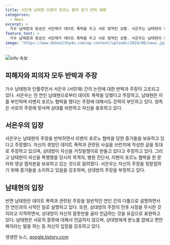```yaml
---
title: 서민재 남태현 리벤지 포르노 협박 증거 반박 해명
categories:
  - News
excerpt: >
  가수 남태현과 방송인 서민재가 데이트 폭력을 두고 서로 맞먹인 상황. 서은우는 남태현이 리벤지 포르노 협박 및 폭행했다는 증거를 갖고 있다고 주장하며, 남태현은 이를 부인하고 상대방의 행위를 비판했다. 서은우는 남태현과의 마약 투약 사실을 폭로하며 법정으로 넘어간 바 있으며, 법원은 둘에게 유예 및 보호관찰 등의 처분을 내렸다. 관련된 논란은 여전하나, 두 인물 간의 갈등은 계속되고 있다.
feature_text: >
  가수 남태현과 방송인 서민재가 데이트 폭력을 두고 서로 맞먹인 상황. 서은우는 남태현이 리벤지 포르노 협박 및 폭행했다는 증거를 갖고 있다고 주장하며, 남태현은 이를 부인하고 상대방의 행위를 비판했다. 서은우는 남태현과의 마약 투약 사실을 폭로하며 법정으로 넘어간 바 있으며, 법원은 둘에게 유예 및 보호관찰 등의 처분을 내렸다. 관련된 논란은 여전하나, 두 인물 간의 갈등은 계속되고 있다.
image: 'https://www.behealthy4u.com/wp-content/uploads/2024/06/news.jpg'
---
```


<p><img src="https://www.behealthy4u.com/wp-content/uploads/2024/06/news.jpg" alt="info 속보" /></p>

<h2 data-ke-size="size26">피해자와 피의자 모두 반박과 주장</h2>

<p data-ke-size="size16">가수 남태현과 인플루언서 서은우 (서민재) 간의 논란에 대한 반박과 주장이 고조되고 있다. 서은우는 전 연인 남태현으로부터 데이트 폭력을 당했다고 주장하고, 남태현은 이를 부인하며 리벤지 포르노 협박을 했다는 주장에 대해서도 강력히 부인하고 있다. 양측은 서로의 주장에 맞서며 상대를 비판하고 자신을 옹호하고 있다.</p>

<h2 data-ke-size="size26">서은우의 입장</h2>

<p data-ke-size="size16">서은우는 남태현의 주장을 반박하면서 리벤지 포르노 협박을 당한 증거들을 보유하고 있다고 주장했다. 자신이 겪었던 데이트 폭력과 관련된 사실을 브런치에 작성한 글을 토대로 주장하고 있으며, 상대방이 자신을 거짓말쟁이로 만들고 있다고 주장하고 있다. 그리고 남태현이 자신을 폭행했을 당시의 목격자, 병원 진단서, 리벤지 포르노 협박을 한 문자와 영상 캡처본을 보유하고 있는 것으로 알려졌다. 서은우는 자신의 주장을 뒷받침하기 위해 증거들을 소지하고 있음을 강조하며, 상대방의 주장을 부정하고 있다.</p>

<h2 data-ke-size="size26">남태현의 입장</h2>

<p data-ke-size="size16">반면 남태현은 데이트 폭력과 관련된 주장을 일반적인 연인 간의 다툼으로 설명하면서 전 연인과의 사적인 일로 설명하고 있다. 또한, 상대방의 주장이 전후 사정을 무시한 것이라고 지적하면서, 상대방이 자신의 잘못만을 골라 언급하는 것을 유감으로 표현하고 있다. 남태현은 서로의 잘못에 대해서 언급하지 않으며, 상대방에게 분노를 없애고 편안해지라는 말을 하는 등 자신의 입장을 강조하고 있다.</p>
생생한 뉴스, <a href="https://qoogle.tistory.com" rel="dofollow">qoogle.tistory.com</a>


